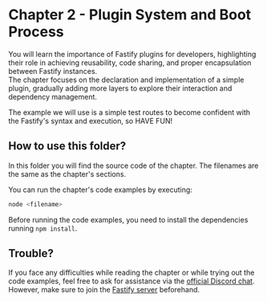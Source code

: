 
# Chapter 2 - Plugin System and Boot Process

You will learn the importance of Fastify plugins for developers, highlighting their role in achieving reusability, code sharing, and proper encapsulation between Fastify instances.  
The chapter focuses on the declaration and implementation of a simple plugin, gradually adding more layers to explore their interaction and dependency management.

The example we will use is a simple test routes to become confident with the Fastify's syntax and execution, so HAVE FUN!

## How to use this folder?

In this folder you will find the source code of the chapter.
The filenames are the same as the chapter's sections.

You can run the chapter's code examples by executing:

```bash
node <filename>
```

Before running the code examples, you need to install the dependencies running `npm install`.

## Trouble?

If you face any difficulties while reading the chapter or while trying out the code examples, feel free to ask for assistance via the [official Discord chat](https://discord.com/channels/725613461949906985/1096783084633985074).
However, make sure to join the [Fastify server](https://discord.gg/fastify) beforehand.
